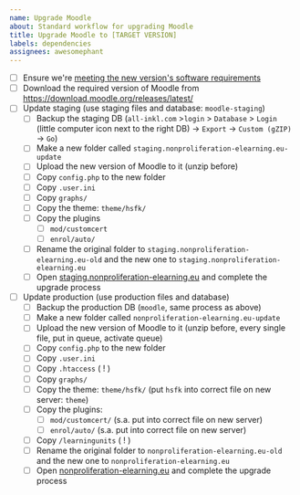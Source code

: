 ```yaml
---
name: Upgrade Moodle
about: Standard workflow for upgrading Moodle
title: Upgrade Moodle to [TARGET VERSION]
labels: dependencies
assignees: awesomephant
---
```


- [ ] Ensure we're [meeting the new version's software requirements](https://nonproliferation-elearning.eu/admin/environment.php)
- [ ] Download the required version of Moodle from https://download.moodle.org/releases/latest/
- [ ] Update staging (use staging files and database: `moodle-staging`)
  - [ ] Backup the staging DB (`all-inkl.com` >`login` > `Database` > `Login` (little computer icon next to the right DB) -> `Export` -> `Custom (gZIP)` -> `Go`)
  - [ ] Make a new folder called `staging.nonproliferation-elearning.eu-update`
  - [ ] Upload the new version of Moodle to it (unzip before)
  - [ ] Copy `config.php` to the new folder
  - [ ] Copy `.user.ini`
  - [ ] Copy `graphs/`
  - [ ] Copy the theme: `theme/hsfk/`
  - [ ] Copy the plugins
    - [ ] `mod/customcert`
    - [ ] `enrol/auto/`
  - [ ] Rename the original folder to `staging.nonproliferation-elearning.eu-old` and the new one to `staging.nonproliferation-elearning.eu`
  - [ ] Open [staging.nonproliferation-elearning.eu](https://staging.nonproliferation-elearning.eu) and complete the upgrade process
- [ ] Update production (use production files and database)
  - [ ] Backup the production DB (`moodle`, same process as above)
  - [ ] Make a new folder called `nonproliferation-elearning.eu-update`
  - [ ] Upload the new version of Moodle to it (unzip before, every single file, put in queue, activate queue)
  - [ ] Copy `config.php` to the new folder
  - [ ] Copy `.user.ini`
  - [ ] Copy `.htaccess` ( ! )
  - [ ] Copy `graphs/`
  - [ ] Copy the theme: `theme/hsfk/` (put `hsfk` into correct file on new server: `theme`)
  - [ ] Copy the plugins:
    - [ ] `mod/customcert/` (s.a. put into correct file on new server)
    - [ ] `enrol/auto/` (s.a. put into correct file on new server)
  - [ ] Copy `/learningunits` ( ! )
  - [ ] Rename the original folder to `nonproliferation-elearning.eu-old` and the new one to `nonproliferation-elearning.eu`
  - [ ] Open [nonproliferation-elearning.eu](https://nonproliferation-elearning.eu) and complete the upgrade process
